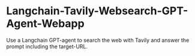 # Langchain-Tavily-Websearch-GPT-Agent-Webapp
Use a Langchain GPT-agent to search the web with Tavily and answer the prompt including the target-URL.
